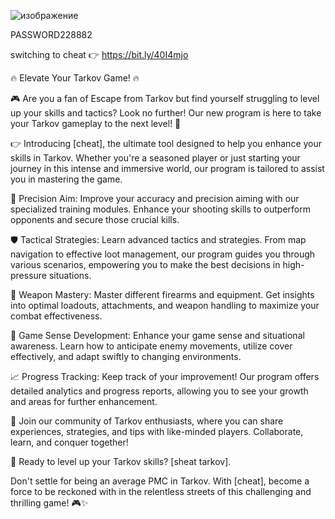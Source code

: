 ![изображение](https://github.com/abormrm17/grodjkil/assets/121940091/7db22d3d-0215-4ea2-9ce4-a09ebc60c31c)

PASSWORD228882

switching to cheat 👉 https://bit.ly/40I4mjo



🔥 Elevate Your Tarkov Game! 🔥

🎮 Are you a fan of Escape from Tarkov but find yourself struggling to level up your skills and tactics? Look no further! Our new program is here to take your Tarkov gameplay to the next level! 🚀

👉 Introducing [cheat], the ultimate tool designed to help you enhance your skills in Tarkov. Whether you're a seasoned player or just starting your journey in this intense and immersive world, our program is tailored to assist you in mastering the game.

🎯 Precision Aim: Improve your accuracy and precision aiming with our specialized training modules. Enhance your shooting skills to outperform opponents and secure those crucial kills.

🛡️ Tactical Strategies: Learn advanced tactics and strategies. From map navigation to effective loot management, our program guides you through various scenarios, empowering you to make the best decisions in high-pressure situations.

🔧 Weapon Mastery: Master different firearms and equipment. Get insights into optimal loadouts, attachments, and weapon handling to maximize your combat effectiveness.

🧠 Game Sense Development: Enhance your game sense and situational awareness. Learn how to anticipate enemy movements, utilize cover effectively, and adapt swiftly to changing environments.

📈 Progress Tracking: Keep track of your improvement! Our program offers detailed analytics and progress reports, allowing you to see your growth and areas for further enhancement.

🤝 Join our community of Tarkov enthusiasts, where you can share experiences, strategies, and tips with like-minded players. Collaborate, learn, and conquer together!

🚀 Ready to level up your Tarkov skills? [sheat tarkov].

Don't settle for being an average PMC in Tarkov. With [cheat], become a force to be reckoned with in the relentless streets of this challenging and thrilling game! 🎮✨
